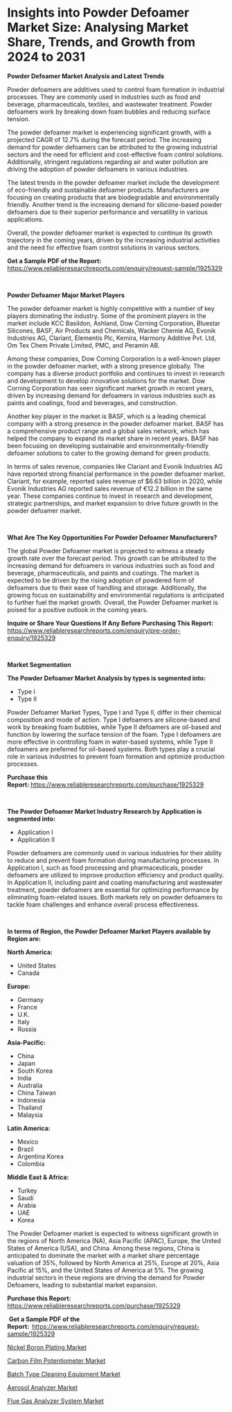 <p><h1>Insights into Powder Defoamer Market Size: Analysing Market Share, Trends, and Growth from 2024 to 2031</h1></p><p><strong>Powder Defoamer Market Analysis and Latest Trends</strong></p>
<p><p>Powder defoamers are additives used to control foam formation in industrial processes. They are commonly used in industries such as food and beverage, pharmaceuticals, textiles, and wastewater treatment. Powder defoamers work by breaking down foam bubbles and reducing surface tension.</p><p>The powder defoamer market is experiencing significant growth, with a projected CAGR of 12.7% during the forecast period. The increasing demand for powder defoamers can be attributed to the growing industrial sectors and the need for efficient and cost-effective foam control solutions. Additionally, stringent regulations regarding air and water pollution are driving the adoption of powder defoamers in various industries.</p><p>The latest trends in the powder defoamer market include the development of eco-friendly and sustainable defoamer products. Manufacturers are focusing on creating products that are biodegradable and environmentally friendly. Another trend is the increasing demand for silicone-based powder defoamers due to their superior performance and versatility in various applications.</p><p>Overall, the powder defoamer market is expected to continue its growth trajectory in the coming years, driven by the increasing industrial activities and the need for effective foam control solutions in various sectors.</p></p>
<p><strong>Get a Sample PDF of the Report:&nbsp;</strong> <a href="https://www.reliableresearchreports.com/enquiry/request-sample/1925329">https://www.reliableresearchreports.com/enquiry/request-sample/1925329</a></p>
<p>&nbsp;</p>
<p><strong>Powder Defoamer Major Market Players</strong></p>
<p><p>The powder defoamer market is highly competitive with a number of key players dominating the industry. Some of the prominent players in the market include KCC Basildon, Ashland, Dow Corning Corporation, Bluestar Silicones, BASF, Air Products and Chemicals, Wacker Chemie AG, Evonik Industries AG, Clariant, Elementis Plc, Kemira, Harmony Additive Pvt. Ltd, Om Tex Chem Private Limited, PMC, and Peramin AB.</p><p>Among these companies, Dow Corning Corporation is a well-known player in the powder defoamer market, with a strong presence globally. The company has a diverse product portfolio and continues to invest in research and development to develop innovative solutions for the market. Dow Corning Corporation has seen significant market growth in recent years, driven by increasing demand for defoamers in various industries such as paints and coatings, food and beverages, and construction.</p><p>Another key player in the market is BASF, which is a leading chemical company with a strong presence in the powder defoamer market. BASF has a comprehensive product range and a global sales network, which has helped the company to expand its market share in recent years. BASF has been focusing on developing sustainable and environmentally-friendly defoamer solutions to cater to the growing demand for green products.</p><p>In terms of sales revenue, companies like Clariant and Evonik Industries AG have reported strong financial performance in the powder defoamer market. Clariant, for example, reported sales revenue of $6.63 billion in 2020, while Evonik Industries AG reported sales revenue of €12.2 billion in the same year. These companies continue to invest in research and development, strategic partnerships, and market expansion to drive future growth in the powder defoamer market.</p></p>
<p>&nbsp;</p>
<p><strong>What Are The Key Opportunities For Powder Defoamer Manufacturers?</strong></p>
<p><p>The global Powder Defoamer market is projected to witness a steady growth rate over the forecast period. This growth can be attributed to the increasing demand for defoamers in various industries such as food and beverage, pharmaceuticals, and paints and coatings. The market is expected to be driven by the rising adoption of powdered form of defoamers due to their ease of handling and storage. Additionally, the growing focus on sustainability and environmental regulations is anticipated to further fuel the market growth. Overall, the Powder Defoamer market is poised for a positive outlook in the coming years.</p></p>
<p><strong>Inquire or Share Your Questions If Any Before Purchasing This Report:</strong> <a href="https://www.reliableresearchreports.com/enquiry/pre-order-enquiry/1925329">https://www.reliableresearchreports.com/enquiry/pre-order-enquiry/1925329</a></p>
<p>&nbsp;</p>
<p><strong>Market Segmentation</strong></p>
<p><strong>The Powder Defoamer Market Analysis by types is segmented into:</strong></p>
<p><ul><li>Type I</li><li>Type II</li></ul></p>
<p><p>Powder Defoamer Market Types, Type I and Type II, differ in their chemical composition and mode of action. Type I defoamers are silicone-based and work by breaking foam bubbles, while Type II defoamers are oil-based and function by lowering the surface tension of the foam. Type I defoamers are more effective in controlling foam in water-based systems, while Type II defoamers are preferred for oil-based systems. Both types play a crucial role in various industries to prevent foam formation and optimize production processes.</p></p>
<p><strong>Purchase this Report:&nbsp;</strong><a href="https://www.reliableresearchreports.com/purchase/1925329">https://www.reliableresearchreports.com/purchase/1925329</a></p>
<p>&nbsp;</p>
<p><strong>The Powder Defoamer Market Industry Research by Application is segmented into:</strong></p>
<p><ul><li>Application I</li><li>Application II</li></ul></p>
<p><p>Powder defoamers are commonly used in various industries for their ability to reduce and prevent foam formation during manufacturing processes. In Application I, such as food processing and pharmaceuticals, powder defoamers are utilized to improve production efficiency and product quality. In Application II, including paint and coating manufacturing and wastewater treatment, powder defoamers are essential for optimizing performance by eliminating foam-related issues. Both markets rely on powder defoamers to tackle foam challenges and enhance overall process effectiveness.</p></p>
<p>&nbsp;</p>
<p><strong>In terms of Region, the Powder Defoamer Market Players available by Region are:</strong></p>
<p>
    <p> <strong> North America: </strong>
        <ul>
            <li>United States</li>
            <li>Canada</li>
        </ul>
        </p> 
    <p> <strong> Europe: </strong>
        <ul>
            <li>Germany</li>
            <li>France</li>
            <li>U.K.</li>
            <li>Italy</li>
            <li>Russia</li>
        </ul>
        </p> 
    <p> <strong> Asia-Pacific: </strong>
        <ul>
            <li>China</li>
            <li>Japan</li>
            <li>South Korea</li>
            <li>India</li>
            <li>Australia</li>
            <li>China Taiwan</li>
            <li>Indonesia</li>
            <li>Thailand</li>
            <li>Malaysia</li>
        </ul>
        </p> 
    <p> <strong> Latin America: </strong>
        <ul>
            <li>Mexico</li>
            <li>Brazil</li>
            <li>Argentina Korea</li>
            <li>Colombia</li>
        </ul>
        </p> 
    <p> <strong> Middle East & Africa: </strong>
        <ul>
            <li>Turkey</li>
            <li>Saudi</li>
            <li>Arabia</li>
            <li>UAE</li>
            <li>Korea</li>
        </ul>
    </p>
    </p>
<p><p>The Powder Defoamer market is expected to witness significant growth in the regions of North America (NA), Asia Pacific (APAC), Europe, the United States of America (USA), and China. Among these regions, China is anticipated to dominate the market with a market share percentage valuation of 35%, followed by North America at 25%, Europe at 20%, Asia Pacific at 15%, and the United States of America at 5%. The growing industrial sectors in these regions are driving the demand for Powder Defoamers, leading to substantial market expansion.</p></p>
<p><strong>Purchase this Report: </strong><a href="https://www.reliableresearchreports.com/purchase/1925329">https://www.reliableresearchreports.com/purchase/1925329</a></p>
<p>&nbsp;<strong>Get a Sample PDF of the Report:&nbsp;&nbsp;</strong><a href="https://www.reliableresearchreports.com/enquiry/request-sample/1925329">https://www.reliableresearchreports.com/enquiry/request-sample/1925329</a></p>
<p><strong></strong></p>
<p><p><a href="https://github.com/bmorecock/Market-Research-Report-List-2/blob/main/nickel-boron-plating-market.md">Nickel Boron Plating Market</a></p><p><a href="https://view.publitas.com/reportprime-1/carbon-film-potentiometer-market-provides-a-comprehensive-analysis-including-a-macro-overview-of-the-market-as-well-as-micro-details-such-as-market-size-and-competitive-landscape/">Carbon Film Potentiometer Market</a></p><p><a href="https://github.com/jsmusil/Market-Research-Report-List-2/blob/main/batch-type-cleaning-equipment-market.md">Batch Type Cleaning Equipment Market</a></p><p><a href="https://spotless-saver-8fd.notion.site/Aerosol-Analyzer-Market-A-Comprehensive-Report-of-its-Market-Share-Growth-Trends-2024-2031-c0659a0eed174ea0a54eadc72d306269">Aerosol Analyzer Market</a></p><p><a href="https://gentle-editor-9db.notion.site/Flue-Gas-Analyzer-System-Market-Research-Report-The-Key-To-Successful-Business-Strategy-Forecasted--d5d1f5d6c4f947529e09e433f60c6ed8">Flue Gas Analyzer System Market</a></p></p>